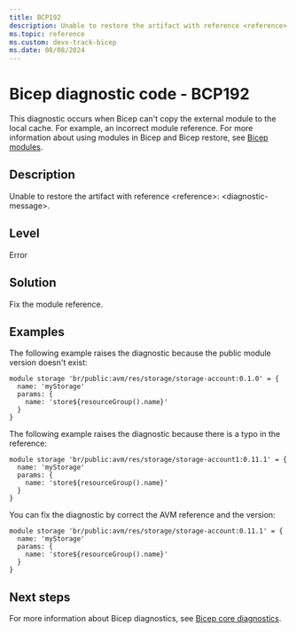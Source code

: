 ```yaml
---
title: BCP192
description: Unable to restore the artifact with reference <reference>.
ms.topic: reference
ms.custom: devx-track-bicep
ms.date: 08/08/2024
---
```


# Bicep diagnostic code - BCP192

This diagnostic occurs when Bicep can't copy the external module to the local cache. For example, an incorrect module reference. For more information about using modules in Bicep and Bicep restore, see [Bicep modules](../modules.md).

## Description

Unable to restore the artifact with reference \<reference>: \<diagnostic-message>.

## Level

Error

## Solution

Fix the module reference.

## Examples

The following example raises the diagnostic because the public module version doesn't exist:

```bicep
module storage 'br/public:avm/res/storage/storage-account:0.1.0' = {
  name: 'myStorage'
  params: {
    name: 'store${resourceGroup().name}'
  }
}
```

The following example raises the diagnostic because there is a typo in the reference:

```bicep
module storage 'br/public:avm/res/storage/storage-account1:0.11.1' = {
  name: 'myStorage'
  params: {
    name: 'store${resourceGroup().name}'
  }
}
```

You can fix the diagnostic by correct the AVM reference and the version:

```bicep
module storage 'br/public:avm/res/storage/storage-account:0.11.1' = {
  name: 'myStorage'
  params: {
    name: 'store${resourceGroup().name}'
  }
}
```

## Next steps

For more information about Bicep diagnostics, see [Bicep core diagnostics](../bicep-core-diagnostics.md).
